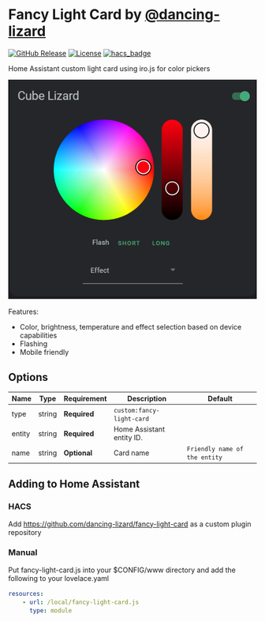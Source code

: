 # Fancy Light Card by [@dancing-lizard](https://www.github.com/dancing-lizard)

[![GitHub Release][releases-shield]][releases]
[![License][license-shield]](LICENSE.md)
[![hacs_badge](https://img.shields.io/badge/HACS-Custom-orange.svg?style=for-the-badge)](https://github.com/custom-components/hacs)

Home Assistant custom light card using iro.js for color pickers

![Screenshot](screenshot.png)

Features:

-   Color, brightness, temperature and effect selection based on device capabilities
-   Flashing
-   Mobile friendly

## Options

| Name   | Type   | Requirement  | Description               | Default                       |
| ------ | ------ | ------------ | ------------------------- | ----------------------------- |
| type   | string | **Required** | `custom:fancy-light-card` |                               |
| entity | string | **Required** | Home Assistant entity ID. |                               |
| name   | string | **Optional** | Card name                 | `Friendly name of the entity` |

## Adding to Home Assistant

### HACS

Add https://github.com/dancing-lizard/fancy-light-card as a custom plugin repository

### Manual

Put fancy-light-card.js into your \$CONFIG/www directory and add the following to your lovelace.yaml

```yaml
resources:
    - url: /local/fancy-light-card.js
      type: module
```

[license-shield]: https://img.shields.io/github/license/dancing-lizard/fancy-light-card.svg?style=for-the-badge
[releases-shield]: https://img.shields.io/github/release/dancing-lizard/fancy-light-card.svg?style=for-the-badge
[releases]: https://github.com/dancing-lizard/fancy-light-card/releases
